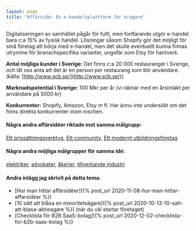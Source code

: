 ```yaml
---
layout: page
title: "Affärsidé: En e-handelsplattform för krögare"
---
```

Digitaliseringen av samhället pågår för fullt, men fortfarande utgör e-handel bara c:a 15% av fysisk handel. Lösningar såsom Shopify gör det möjligt för små företag att börja med e-handel, men det skulle eventuellt kunna finnas utrymme för branschspecifika varianter, ungefär som Etsy för hantverk.

**Antal möjliga kunder i Sverige:** Det finns c:a 20 000 restauranger i Sverige, och låt oss anta att det är en person per restaurang som blir användare.(källa: [http://www.scb.se/](http://www.scb.se/))

**Marknadspotential i Sverige:** 100 Mkr per år (vi räknar med en årsintäkt per användare på 5000 kr)

**Konkurrenter:** Shopify, Amazon, Etsy m fl. Har ännu inte undersökt om det finns direkta konkurrenter inom nischen.

#### Några andra affärsidéer riktade mot samma målgrupp:
[Ett prissättningsverktyg](/affarsideer/ett-prissattningsverktyg-for-krogare/), [Ett community](/affarsideer/ett-community-for-krogare/), [Ett modernt utbildningsföretag](/affarsideer/ett-modernt-utbildningsforetag-riktat-mot-krogare/)


#### Några andra möjliga målgrupper för samma idé:
[elektriker](/affarsideer/en-e-handelsplattform-for-elektriker/), [advokater](/affarsideer/en-e-handelsplattform-for-advokater/), [åkerier](/affarsideer/en-e-handelsplattform-for-akerier/), [tillverkande industri](/affarsideer/en-e-handelsplattform-for-tillverkande-industri/)

#### Andra inlägg jag skrivit på detta tema:
- [Hur man hittar affärsidéer]({% post_url 2020-11-08-hur-man-hittar-affarsideer %})
- [10 sätt att blåsa en minoritetsägare]({% post_url 2020-10-13-10-satt-att-blasa-aktieagare %}) (när du väl startar företaget)
- [Checklista för B2B SaaS-bolag]({% post_url 2020-12-02-checklista-for-b2b-saas-bolag %})

